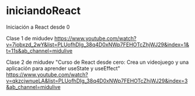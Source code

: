 # iniciandoReact
Iniciación a React desde 0

Clase 1 de midudev
https://www.youtube.com/watch?v=7iobxzd_2wY&list=PLUofhDIg_38q4D0xNWp7FEHOTcZhjWJ29&index=1&t=11s&ab_channel=midulive

Clase 2 de midudev "Curso de React desde cero: Crea un videojuego y una aplicación para aprender useState y useEffect"
https://www.youtube.com/watch?v=qkzcjwnueLA&list=PLUofhDIg_38q4D0xNWp7FEHOTcZhjWJ29&index=3&ab_channel=midulive
